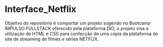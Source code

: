 # Interface_Netflix
Objeitvo do repositório é comportar um projeto sugerido no Bootcamp IMPULSO FULLSTACK oferecido pela plataforma DIO, o projeto visa a utilização de HTML e CSS para confecção de uma cópia da plataforma do site de streaming de filmes e séries NETFLIX.
